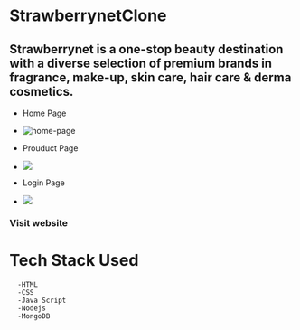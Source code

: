 # StrawberrynetClone
<h2>Strawberrynet is a one-stop beauty destination with a diverse selection of premium brands in fragrance, make-up, skin care, hair care & derma cosmetics.</h2>

- Home Page
-  <img src="file:///home/jitu/Pictures/landingpage.png" alt="home-page"></img>

- Prouduct Page
-  <img src="file:///home/jitu/Pictures/product-page.png"></img>

- Login Page
- <img src="file:///home/jitu/Pictures/login-page.png"></img>

<h3>Visit website <a href="https://vigilant-lamarr-61e6fa.netlify.app/home"></a></h3>

# Tech Stack Used
      -HTML
      -CSS
      -Java Script
      -Nodejs
      -MongoDB

